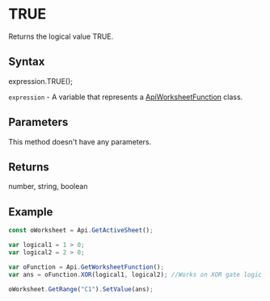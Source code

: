 # TRUE

Returns the logical value TRUE.

## Syntax

expression.TRUE();

`expression` - A variable that represents a [ApiWorksheetFunction](../ApiWorksheetFunction.md) class.

## Parameters

This method doesn't have any parameters.

## Returns

number, string, boolean

## Example



```javascript
const oWorksheet = Api.GetActiveSheet();

var logical1 = 1 > 0;
var logical2 = 2 > 0;

var oFunction = Api.GetWorksheetFunction();
var ans = oFunction.XOR(logical1, logical2); //Works on XOR gate logic

oWorksheet.GetRange("C1").SetValue(ans);

```
